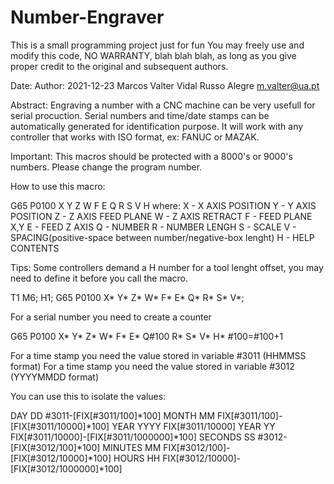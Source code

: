 # Number-Engraver

This is a small programming project just for fun You may freely use and modify this code, NO WARRANTY, blah blah blah, as long as you give proper credit to the original and subsequent authors.

Date: Author: 2021-12-23 Marcos Valter Vidal Russo Alegre m.valter@ua.pt

Abstract:
Engraving a number with a CNC machine can be very usefull for serial procuction. Serial numbers and time/date stamps can be automatically generated for identification purpose.
It will work with any controller that works with ISO format, ex: FANUC or MAZAK.

Important: This macros should be protected with a 8000's or 9000's numbers. Please change the program number.

How to use this macro:

G65 P0100 X Y Z W F E Q R S V H
where:
X - X AXIS POSITION
Y - Y AXIS POSITION
Z - Z AXIS FEED PLANE
W - Z AXIS RETRACT
F - FEED PLANE X,Y
E - FEED Z AXIS
Q - NUMBER
R - NUMBER LENGH
S - SCALE
V - SPACING(positive-space between number/negative-box lenght)
H - HELP CONTENTS

Tips:
Some controllers demand a H number for a tool lenght offset, you may need to define it before you call the macro.

T1 M6;
H1;
G65 P0100 X* Y* Z* W* F* E* Q* R* S* V*;

For a serial number you need to create a counter

G65 P0100 X* Y* Z* W* F* E* Q#100 R* S* V* H*
#100=#100+1

For a time stamp you need the value stored in variable #3011 (HHMMSS format)
For a time stamp you need the value stored in variable #3012 (YYYYMMDD format)

You can use this to isolate the values:

DAY DD #3011-[FIX[#3011/100]*100]
MONTH MM FIX[#3011/100]-[FIX[#3011/10000]*100]
YEAR YYYY FIX[#3011/10000]
YEAR YY FIX[#3011/10000]-[FIX[#3011/1000000]*100]
SECONDS SS #3012-[FIX[#3012/100]*100]
MINUTES MM FIX[#3012/100]-[FIX[#3012/10000]*100]
HOURS HH FIX[#3012/10000]-[FIX[#3012/1000000]*100]
